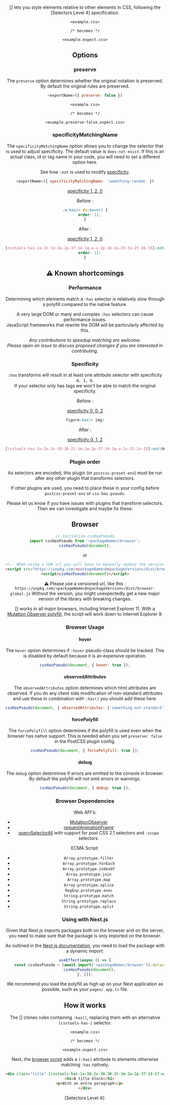 <!-- Available Variables: -->
<!-- <humanReadableName> PostCSS Your Plugin -->
<!-- <exportName> postcssYourPlugin -->
<!-- <packageName> @csstools/postcss-your-plugin -->
<!-- <packageVersion> 1.0.0 -->
<!-- <packagePath> plugins/postcss-your-plugin -->
<!-- <cssdbId> your-feature -->
<!-- <specUrl> https://www.w3.org/TR/css-color-4/#funcdef-color -->
<!-- <example.css> file contents for examples/example.css -->
<!-- <header> -->
<!-- <usage> usage instructions -->
<!-- <envSupport> -->
<!-- <corsWarning> -->
<!-- <linkList> -->
<!-- to generate : npm run docs -->

<header>

[<humanReadableName>] lets you style elements relative to other elements in CSS, following the [Selectors Level 4] specification.

```pcss
<example.css>

/* becomes */

<example.expect.css>
```

<usage>

<envSupport>

## Options

### preserve

The `preserve` option determines whether the original notation
is preserved. By default the original rules are preserved.

```js
<exportName>({ preserve: false })
```

```pcss
<example.css>

/* becomes */

<example.preserve-false.expect.css>
```

### specificityMatchingName

The `specificityMatchingName` option allows you to change the selector that is used to adjust specificity.
The default value is `does-not-exist`.
If this is an actual class, id or tag name in your code, you will need to set a different option here.

See how `:not` is used to modify [specificity](#specificity).

```js
<exportName>({ specificityMatchingName: 'something-random' })
```

[specificity 1, 2, 0](https://polypane.app/css-specificity-calculator/#selector=.x%3Ahas(%3E%20%23a%3Ahover))

Before :

```css
.x:has(> #a:hover) {
	order: 11;
}
```

After :

[specificity 1, 2, 0](https://polypane.app/css-specificity-calculator/#selector=%5Bcsstools-has-1a-3c-1m-2w-2p-37-14-1q-w-z-2p-1m-2w-33-3a-2t-36-15%5D%3Anot(%23does-not-exist)%3Anot(.does-not-exist))

```css
[csstools-has-1a-3c-1m-2w-2p-37-14-1q-w-z-2p-1m-2w-33-3a-2t-36-15]:not(#does-not-exist):not(.does-not-exist) {
	order: 11;
}
```

## ⚠️ Known shortcomings

### Performance

Determining which elements match a `:has` selector is relatively slow through a polyfill compared to the native feature.

A very large DOM or many and complex `:has` selectors can cause performance issues.  
JavaScript frameworks that rewrite the DOM will be particularly affected by this.

_Any contributions to speedup matching are welcome.  
Please open an issue to discuss proposed changes if you are interested in contributing._

### Specificity

`:has` transforms will result in at least one attribute selector with specificity `0, 1, 0`.<br>
If your selector only has tags we won't be able to match the original specificity.

Before :

[specificity 0, 0, 2](https://polypane.app/css-specificity-calculator/#selector=figure%3Ahas(%3E%20img))

```css
figure:has(> img)
```

After :

[specificity 0, 1, 2](https://polypane.app/css-specificity-calculator/#selector=%5Bcsstools-has-2u-2x-2v-39-36-2t-1m-2w-2p-37-14-1q-w-2x-31-2v-15%5D%3Anot(does-not-exist)%3Anot(does-not-exist))

```css
[csstools-has-2u-2x-2v-39-36-2t-1m-2w-2p-37-14-1q-w-2x-31-2v-15]:not(does-not-exist):not(does-not-exist)
```

### Plugin order

As selectors are encoded, this plugin (or `postcss-preset-env`) must be run after any other plugin that transforms selectors.

If other plugins are used, you need to place these in your config before `postcss-preset-env` or `css-has-pseudo`.

Please let us know if you have issues with plugins that transform selectors.
Then we can investigate and maybe fix these.

## Browser

```js
// initialize cssHasPseudo
import cssHasPseudo from '<packageName>/browser';
cssHasPseudo(document);
```

or

```html
<!-- When using a CDN url you will have to manually update the version number -->
<script src="https://unpkg.com/<packageName>@<packageVersion>/dist/browser-global.js"></script>
<script>cssHasPseudo(document)</script>
```

⚠️ Please use a versioned url, like this : `https://unpkg.com/<packageName>@<packageVersion>/dist/browser-global.js`
Without the version, you might unexpectedly get a new major version of the library with breaking changes.

[<humanReadableName>] works in all major browsers, including
Internet Explorer 11. With a [Mutation Observer polyfill](https://github.com/webmodules/mutation-observer), the script will work
down to Internet Explorer 9.

### Browser Usage

#### hover

The `hover` option determines if `:hover` pseudo-class should be tracked.
This is disabled by default because it is an expensive operation.

```js
cssHasPseudo(document, { hover: true });
```

#### observedAttributes

The `observedAttributes` option determines which html attributes are observed.
If you do any client side modification of non-standard attributes and use these in combination with `:has()` you should add these here.

```js
cssHasPseudo(document, { observedAttributes: ['something-not-standard'] });
```

#### forcePolyfill

The `forcePolyfill` option determines if the polyfill is used even when the browser has native support.
This is needed when you set `preserve: false` in the PostCSS plugin config.

```js
cssHasPseudo(document, { forcePolyfill: true });
```

#### debug

The `debug` option determines if errors are emitted to the console in browser.
By default the polyfill will not emit errors or warnings.

```js
cssHasPseudo(document, { debug: true });
```

### Browser Dependencies

Web API's:

- [MutationObserver](https://developer.mozilla.org/en-US/docs/Web/API/MutationObserver)
- [requestAnimationFrame](https://developer.mozilla.org/en-US/docs/Web/API/window/requestAnimationFrame)
- [querySelectorAll](https://developer.mozilla.org/en-US/docs/Web/API/Document/querySelectorAll) with support for post CSS 2.1 selectors and `:scope` selectors.

ECMA Script:

- `Array.prototype.filter`
- `Array.prototype.forEach`
- `Array.prototype.indexOf`
- `Array.prototype.join`
- `Array.prototype.map`
- `Array.prototype.splice`
- `RegExp.prototype.exec`
- `String.prototype.match`
- `String.prototype.replace`
- `String.prototype.split`

<corsWarning>

### Using with Next.js

Given that Next.js imports packages both on the browser and on the server, you need to make sure that the package is only imported on the browser.

As outlined in the [Next.js documentation](https://nextjs.org/docs/advanced-features/dynamic-import#with-external-libraries), you need to load the package with a dynamic import:

```jsx
useEffect(async () => {
	const cssHasPseudo = (await import('<packageName>/browser')).default;
	cssHasPseudo(document);
}, []);
```

We recommend you load the polyfill as high up on your Next application as possible, such as your `pages/_app.ts` file.

## How it works

The [<humanReadableName>] clones rules containing `:has()`,
replacing them with an alternative `[csstools-has-]` selector.

```pcss
<example.css>

/* becomes */

<example.expect.css>
```

Next, the [browser script](#browser) adds a `[:has]` attribute to
elements otherwise matching `:has` natively.

```html
<div class="title" [csstools-has-1a-38-2x-38-30-2t-1m-2w-2p-37-14-17-w-34-15]>
	<h1>A title block</h1>
	<p>With an extra paragraph</p>
</div>
```

<linkList>
[Selectors Level 4]: <specUrl>
